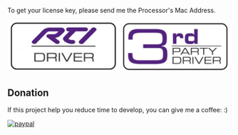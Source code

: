 To get your license key, please send me the Processor's Mac Address.

![Pic](https://raw.githubusercontent.com/Matioliflavio/RTI-Drivers/master/RTI%20Driver%203rdParty.png)

## Donation
If this project help you reduce time to develop, you can give me a coffee: :) 

[![paypal](https://www.paypalobjects.com/en_US/i/btn/btn_donateCC_LG.gif)](https://www.paypal.com/cgi-bin/webscr?cmd=_donations&business=8PDDBZ3LTWM5N&lc=US&item_name=Flavio%20Matioli&item_number=Coffee%20donation&currency_code=BRL&bn=PP%2dDonationsBF%3abtn_donateCC_LG%2egif%3aNonHosted)
